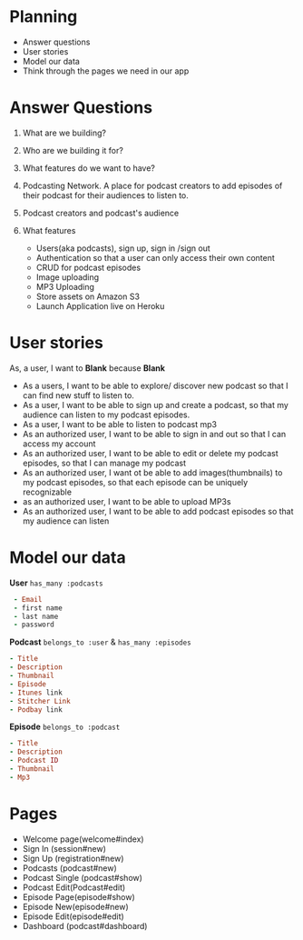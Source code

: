 # Planning
  - Answer questions
  - User stories 
  - Model our data 
  - Think through the pages we need in our app 
  
  
  # Answer Questions
  1. What are we building? 
  2. Who are we building it for?
  3. What features do we want to have? 
   
   1. Podcasting Network. A place for podcast creators to add episodes of their podcast for their audiences to listen to. 
   2. Podcast creators and podcast's audience 
   3. What features 
      - Users(aka podcasts), sign up, sign in /sign out 
      - Authentication so that a user can only access their own content 
      - CRUD for podcast episodes
      - Image uploading 
      - MP3 Uploading 
      - Store assets on Amazon S3 
      - Launch Application live on Heroku
   

# User stories
As, a user, I want to **Blank**  because **Blank**


- As a users, I want to be able to explore/ discover new podcast so that I can find new stuff to listen to. 
- As a user, I want to be able to sign up and create a podcast, so that my audience can listen to my podcast episodes. 
- As a user, I want to be able to listen to podcast mp3
- As an authorized user, I want to be able to sign in and out so that I can access my account 
- As an authorized user, I want to be able to edit or delete my podcast episodes, so that I can manage my podcast 
- As an authorized user, I want ot be able to add images(thumbnails) to my podcast episodes, so that each episode can be uniquely recognizable
- as an authorized user, I want to be able to upload MP3s
- As an authorized user, I want to be able to add podcast episodes so that my audience can listen 


# Model our data 
**User** `has_many :podcasts`
```rb
 - Email 
 - first name 
 - last name 
 - password 
```
**Podcast** `belongs_to :user` &  `has_many :episodes`
```ruby
- Title 
- Description 
- Thumbnail 
- Episode 
- Itunes link 
- Stitcher Link 
- Podbay link
```
**Episode** `belongs_to :podcast`
```ruby
- Title 
- Description 
- Podcast ID 
- Thumbnail 
- Mp3 
```

# Pages
- Welcome page(welcome#index)
- Sign In (session#new)
- Sign Up (registration#new)
- Podcasts (podcast#new)
- Podcast Single (podcast#show)
- Podcast Edit(Podcast#edit)
- Episode Page(episode#show)
- Episode New(episode#new)
- Episode Edit(episode#edit)
- Dashboard (podcast#dashboard)